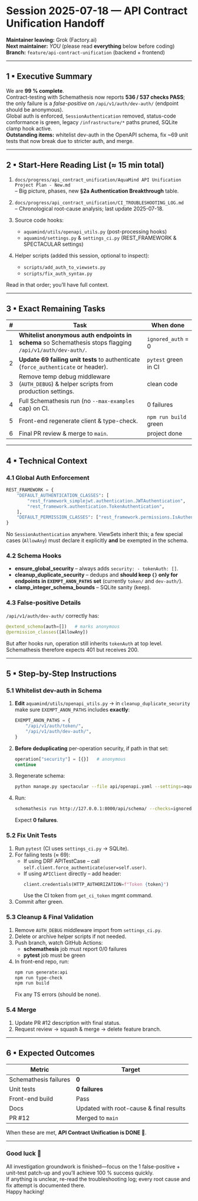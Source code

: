 # Session 2025-07-18 — API Contract Unification Handoff

**Maintainer leaving:** Grok (Factory.ai)  
**Next maintainer:** _YOU_ (please read **everything** below before coding)  
**Branch:** `feature/api-contract-unification` (backend + frontend)  

---

## 1 ▪ Executive Summary

We are **99 % complete**.  
Contract-testing with Schemathesis now reports **536 / 537 checks PASS**; the only failure is a *false-positive* on `/api/v1/auth/dev-auth/` (endpoint should be anonymous).  
Global auth is enforced, `SessionAuthentication` removed, status-code conformance is green, legacy `/infrastructure/*` paths pruned, SQLite clamp hook active.  
**Outstanding items:** whitelist dev-auth in the OpenAPI schema, fix ~69 unit tests that now break due to stricter auth, and merge.

---

## 2 ▪ Start-Here Reading List  (≈ 15 min total)

1. `docs/progress/api_contract_unification/AquaMind API Unification Project Plan - New.md`  
   – Big picture, phases, new **§2a Authentication Breakthrough** table.

2. `docs/progress/api_contract_unification/CI_TROUBLESHOOTING_LOG.md`  
   – Chronological root-cause analysis; last update 2025-07-18.

3. Source code hooks:  
   - `aquamind/utils/openapi_utils.py` (post-processing hooks)  
   - `aquamind/settings.py` & `settings_ci.py` (REST_FRAMEWORK & SPECTACULAR settings)  

4. Helper scripts (added this session, optional to inspect):  
   - `scripts/add_auth_to_viewsets.py`  
   - `scripts/fix_auth_syntax.py`

Read in that order; you’ll have full context.

---

## 3 ▪ Exact Remaining Tasks

| # | Task | When done |
|---|------|-----------|
| 1 | **Whitelist anonymous auth endpoints in schema** so Schemathesis stops flagging `/api/v1/auth/dev-auth/`. | `ignored_auth` = 0 |
| 2 | **Update 69 failing unit tests** to authenticate (`force_authenticate` or header). | `pytest` green in CI |
| 3 | Remove temp debug middleware (`AUTH_DEBUG`) & helper scripts from production settings. | clean code |
| 4 | Full Schemathesis run (no `--max-examples` cap) on CI. | 0 failures |
| 5 | Front-end regenerate client & type-check. | `npm run build` green |
| 6 | Final PR review & merge to `main`. | project done |

---

## 4 ▪ Technical Context

### 4.1 Global Auth Enforcement
```python
REST_FRAMEWORK = {
    "DEFAULT_AUTHENTICATION_CLASSES": [
        "rest_framework_simplejwt.authentication.JWTAuthentication",
        "rest_framework.authentication.TokenAuthentication",
    ],
    "DEFAULT_PERMISSION_CLASSES": ["rest_framework.permissions.IsAuthenticated"],
}
```
No `SessionAuthentication` anywhere. ViewSets inherit this; a few special cases (`AllowAny`) must declare it explicitly **and** be exempted in the schema.

### 4.2 Schema Hooks
* **ensure_global_security** – always adds `security: - tokenAuth: []`.
* **cleanup_duplicate_security** – dedups and **should keep `{}` only for endpoints in `EXEMPT_ANON_PATHS` set** (currently `token/` and `dev-auth/`).
* **clamp_integer_schema_bounds** – SQLite sanity (keep).

### 4.3 False-positive Details  
`/api/v1/auth/dev-auth/` correctly has:
```python
@extend_schema(auth=[])   # marks anonymous
@permission_classes([AllowAny])
```
But after hooks run, operation still inherits `tokenAuth` at top level. Schemathesis therefore expects 401 but receives 200.

---

## 5 ▪ Step-by-Step Instructions

### 5.1 Whitelist dev-auth in Schema

1. **Edit** `aquamind/utils/openapi_utils.py` → in `cleanup_duplicate_security` make sure `EXEMPT_ANON_PATHS` includes **exactly**:
   ```python
   EXEMPT_ANON_PATHS = {
       "/api/v1/auth/token/",
       "/api/v1/auth/dev-auth/",
   }
   ```
2. **Before deduplicating** per-operation security, if path in that set:  
   ```python
   operation["security"] = [{}]   # anonymous
   continue
   ```
3. Regenerate schema:
   ```bash
   python manage.py spectacular --file api/openapi.yaml --settings=aquamind.settings_ci
   ```
4. Run:
   ```bash
   schemathesis run http://127.0.0.1:8000/api/schema/ --checks=ignored_auth --hypothesis-max-examples=5
   ```
   Expect **0 failures**.

### 5.2 Fix Unit Tests

1. Run `pytest` (CI uses `settings_ci.py` → SQLite).  
2. For failing tests (≈ 69):  
   * If using DRF APITestCase – call `self.client.force_authenticate(user=self.user)`.  
   * If using `APIClient` directly – add header:  
     ```python
     client.credentials(HTTP_AUTHORIZATION=f"Token {token}")
     ```  
     Use the CI token from `get_ci_token` mgmt command.
3. Commit after green.

### 5.3 Cleanup & Final Validation

1. Remove `AUTH_DEBUG` middleware import from `settings_ci.py`.  
2. Delete or archive helper scripts if not needed.  
3. Push branch, watch GitHub Actions:  
   * **schemathesis** job must report 0/0 failures  
   * **pytest** job must be green  
4. In front-end repo, run:
   ```bash
   npm run generate:api
   npm run type-check
   npm run build
   ```
   Fix any TS errors (should be none).

### 5.4 Merge

1. Update PR #12 description with final status.  
2. Request review → squash & merge → delete feature branch.

---

## 6 ▪ Expected Outcomes

| Metric | Target |
|--------|--------|
| Schemathesis failures | **0** |
| Unit tests | **0 failures** |
| Front-end build | Pass |
| Docs | Updated with root-cause & final results |
| PR #12 | Merged to `main` |

When these are met, **API Contract Unification is DONE 🎉**.

---

### Good luck 🚀  
All investigation groundwork is finished—focus on the 1 false-positive + unit-test patch-up and you’ll achieve 100 % success quickly.  
If anything is unclear, re-read the troubleshooting log; every root cause and fix attempt is documented there.  
Happy hacking!
